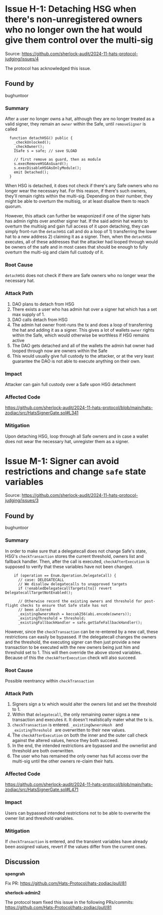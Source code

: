 # Issue H-1: Detaching HSG when there's non-unregistered owners who no longer own the hat would give them control over the multi-sig 

Source: https://github.com/sherlock-audit/2024-11-hats-protocol-judging/issues/4 

The protocol has acknowledged this issue.

## Found by 
bughuntoor
### Summary
After a user no longer owns a hat, although they are no longer treated as a valid signer, they remain an `owner` within the Safe, until `removeSigner` is called 

```solidity
  function detachHSG() public {
    _checkUnlocked();
    _checkOwner();
    ISafe s = safe; // save SLOAD

    // first remove as guard, then as module
    s.execRemoveHSGAsGuard();
    s.execDisableHSGAsOnlyModule();
    emit Detached();
  }
```

When HSG is detached, it does not check if there's any Safe owners who no longer wear the necessary hat. For this reason, if there's such owners, they'll remain rights within the multi-sig. Depending on their number, they might be able to overturn the multisig, or at least disallow them to reach quorum.

However, this attack can further be weaponized if one of the signer hats has admin rights over another signer hat. If the said admin hat wants to overturn the multisig and gain full access of it upon detaching, they can simply front-run the `detachHSG` call and do a loop of 1) transferring the lower hat to a new address 2) claiming it as a signer. Then, when  the `detachHSG` executes, all of these addresses that the attacker had looped through would be owners of the safe and in most cases that should be enough to fully overturn the multi-sig and claim full custody of it.


### Root Cause
`detachHSG` does not check if there are Safe owners who no longer wear the necessary hat.

### Attack Path
1. DAO plans to detach from HSG
2. There exists a user who has admin hat over a signer hat which has a set max supply of 1.
3. DAO calls detach from HSG
4. The admin hat owner front-runs the tx and does a loop of transferring the hat and adding it as a signer. This gives a lot of wallets `owner` rights within the Safe, which would otherwise be worthless if HSG remains active
5.  The DAO gets detached and all of the wallets the admin hat owner had looped through now are owners within the Safe
6.  This would usually give full custody to the attacker, or at the very least guarantee the DAO is not able to execute anything on their own.

### Impact
Attacker can gain full custody over a Safe upon HSG detachment 

### Affected Code
https://github.com/sherlock-audit/2024-11-hats-protocol/blob/main/hats-zodiac/src/HatsSignerGate.sol#L341

### Mitigation
Upon detaching HSG, loop through all Safe owners and in case a wallet does not wear the necessary hat, unregister them as a signer.

# Issue M-1: Signer can avoid restrictions and change `safe` state variables 

Source: https://github.com/sherlock-audit/2024-11-hats-protocol-judging/issues/3 

## Found by 
bughuntoor
### Summary
In order to make sure that a delegatecall does not change Safe's state, HSG's `checkTransaction` stores the current threshold, owners list and fallback handler. Then, after the call is executed, `checkAfterExecution` is supposed to verify that these variables have not been changed.

```solidity
    if (operation == Enum.Operation.DelegateCall) {
      // case: DELEGATECALL
      // We disallow delegatecalls to unapproved targets
      if (!enabledDelegatecallTargets[to]) revert DelegatecallTargetNotEnabled();

      // Otherwise record the existing owners and threshold for post-flight checks to ensure that Safe state has not
      // been altered
      _existingOwnersHash = keccak256(abi.encode(owners));
      _existingThreshold = threshold;
      _existingFallbackHandler = safe.getSafeFallbackHandler();
```

However, since the `checkTransaction` can be re-entered by a new call, these restrictions can easily be bypassed. If the delegatecall changes the owners and the threshold, the executing signer can then just provide a new transaction to be executed with the new owners being just him and threshold set to 1. This will then override the above stored variables. Because of this the `checkAfterExecution`  check will also succeed.


### Root Cause

Possible reentrancy within `checkTransaction`

### Attack Path
1. Signers sign a tx which would alter the owners list and set the threshold to 1.
2. Within that `delegatecall`, the only remaining owner signs a new transaction and executes it. It doesn't realistically mater what the tx is.
3. `checkTransaction` is entered. `_existingOwnersHash ` and `_existingThreshold ` are overwritten to their new values.
4. The `checkAfterExecution` on both the inner and the outer call check against the altered values, hence they both succeed.
5. In the end, the intended restrictions are bypassed and the ownerlist and threshold are both overwritten.
6. The user who has remained the only owner has full access over the multi-sig until the other owners re-claim their hats.

### Affected Code 
https://github.com/sherlock-audit/2024-11-hats-protocol/blob/main/hats-zodiac/src/HatsSignerGate.sol#L471

### Impact
Users can bypassed intended restrictions not to be able to overwrite the owner list and threshold variables.

### Mitigation

If `checkTransaction` is entered, and the transient variables have already been assigned values, revert if the values differ from the current ones.



## Discussion

**spengrah**

Fix PR: https://github.com/Hats-Protocol/hats-zodiac/pull/81

**sherlock-admin2**

The protocol team fixed this issue in the following PRs/commits:
https://github.com/Hats-Protocol/hats-zodiac/pull/81


